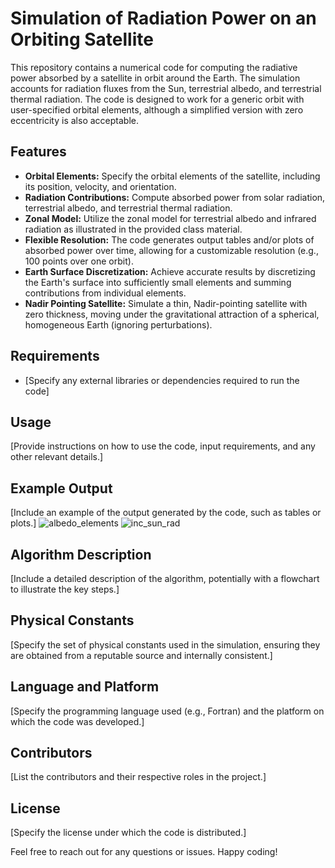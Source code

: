 # Simulation of Radiation Power on an Orbiting Satellite 

This repository contains a numerical code for computing the radiative power absorbed by a satellite in orbit around the Earth. The simulation accounts for radiation fluxes from the Sun, terrestrial albedo, and terrestrial thermal radiation. The code is designed to work for a generic orbit with user-specified orbital elements, although a simplified version with zero eccentricity is also acceptable.

## Features
- **Orbital Elements:** Specify the orbital elements of the satellite, including its position, velocity, and orientation.
- **Radiation Contributions:** Compute absorbed power from solar radiation, terrestrial albedo, and terrestrial thermal radiation.
- **Zonal Model:** Utilize the zonal model for terrestrial albedo and infrared radiation as illustrated in the provided class material.
- **Flexible Resolution:** The code generates output tables and/or plots of absorbed power over time, allowing for a customizable resolution (e.g., 100 points over one orbit).
- **Earth Surface Discretization:** Achieve accurate results by discretizing the Earth's surface into sufficiently small elements and summing contributions from individual elements.
- **Nadir Pointing Satellite:** Simulate a thin, Nadir-pointing satellite with zero thickness, moving under the gravitational attraction of a spherical, homogeneous Earth (ignoring perturbations).

## Requirements
- [Specify any external libraries or dependencies required to run the code]

## Usage
[Provide instructions on how to use the code, input requirements, and any other relevant details.]

## Example Output
[Include an example of the output generated by the code, such as tables or plots.]
![albedo_elements](https://github.com/IslamZaid/SS_HW3/assets/114555306/80907101-8609-480d-a132-e6fa0a075560)
![inc_sun_rad](https://github.com/IslamZaid/SS_HW3/assets/114555306/8c30f5fc-102c-41a3-ba47-f970cf11c12f)

## Algorithm Description
[Include a detailed description of the algorithm, potentially with a flowchart to illustrate the key steps.]

## Physical Constants
[Specify the set of physical constants used in the simulation, ensuring they are obtained from a reputable source and internally consistent.]

## Language and Platform
[Specify the programming language used (e.g., Fortran) and the platform on which the code was developed.]

## Contributors
[List the contributors and their respective roles in the project.]

## License
[Specify the license under which the code is distributed.]

Feel free to reach out for any questions or issues. Happy coding!
